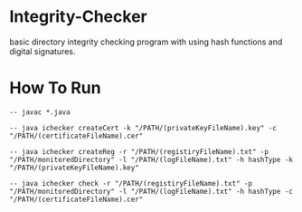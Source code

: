 # Integrity-Checker
basic directory integrity checking program with using hash functions and digital signatures.

# How To Run
    -- javac *.java
    
    -- java ichecker createCert -k "/PATH/(privateKeyFileName).key" -c "/PATH/(certificateFileName).cer"
    
    -- java ichecker createReg -r "/PATH/(registiryFileName).txt" -p "/PATH/monitoredDirectory" -l "/PATH/(logFileName).txt" -h hashType -k "/PATH/(privateKeyFileName).key"
    
    -- java ichecker check -r "/PATH/(registiryFileName).txt" -p "/PATH/monitoredDirectory" -l "/PATH/(logFileName).txt" -h hashType -c "/PATH/(certificateFileName).cer"
